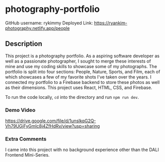 # photography-portfolio

GitHub username: rykimmy
Deployed Link: https://ryankim-photography.netlify.app/people

## Description

This project is a photography portfolio. As a aspiring software developer as well as a passionate photographer, I sought to merge these interests of mine and use my coding skills to showcase some of my photographs. The portfolio is split into four sections: People, Nature, Sports, and Film, each of which showcases a few of my favorite shots I've taken over the years. I connected my portfolio to a Firebase backend to store these photos as well as their dimensions. This project uses React, HTML, CSS, and Firebase.

To run the code locally, `cd` into the directory and run `npm run dev`.

### Demo Video

https://drive.google.com/file/d/1unslkqG2Q-Vh79UGjFyGmIc8j4ZfHdRv/view?usp=sharing

### Extra Comments

I came into this project with no background experience other than the DALI Frontend Mini-Series.
